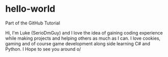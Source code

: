 # hello-world
Part of the GitHub Tutorial

Hi, I'm Luke (SerioDmGuy) and I love the idea of gaining coding experience while making projects and helping others as much as I can.
I love cookies, gaming and of course game development along side learning C# and Python. I Hope to see you around o/

